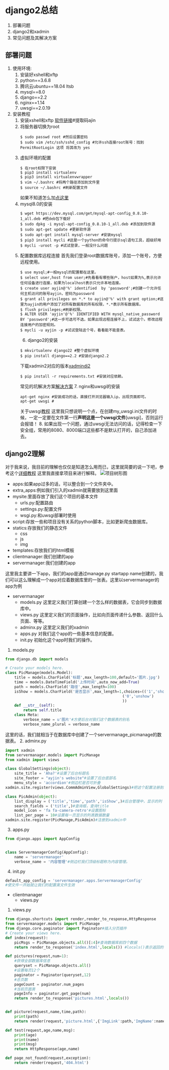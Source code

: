 # django2总结

 1. 部署问题
 2. django2和xadmin
 3. 常见问题及其解决方案

## 部署问题
1. 使用环境:
	1. 安装好xshell和xftp
	2. python==3.6.8
	2. 腾讯云ubuntu==18.04 ltsb
	3. mysql==8.0
	3. django==2.2
	4. nginx==1.14
	5. uwsgi==2.0.19
2. 安装教程
	1. 安装xshell和xftp
[软件链接](https://pan.baidu.com/s/12CwdpAPLtlrwabfW9E1cXQ)#提取码ajin
	2. 将服务器切换为root
		```
		$ sudo passwd root #然后设置密码
		$ sudo vim /etc/ssh/sshd_config #允许ssh连接root账号：找到PermitRootLogin 这项 将其改为 yes
		```
	3. 虚拟环境的配置
		```
		$ 在root权限下安装
		$ pip3 install virtualenv
		$ pip3 install virtualenvwrapper
		$ vim ~/.bashrc #将两个路径添加到文件里
		$ source ~/.bashrc #刷新配置文件
		```
		如果不知道怎么加[点这里](https://blog.csdn.net/weixin_40576643/article/details/80884135)
	4. mysql8.0的安装
		```
		$ wget https://dev.mysql.com/get/mysql-apt-config_0.8.10-1_all.deb #把deb包下载好
		$ sudo dpkg -i mysql-apt-config_0.8.10-1_all.deb #添加到软件源
		$ sudo apt-get update #更新软件源
		$ sudo apt-get install mysql-server #安装mysql
		$ pip3 install mycli #这是一个python的命令行提示sql语句工具，超级好用
		$ mycli -uroot -p #试试登录，一般没什么问题
		```
	5. 配置数据库远程连接
		首先我们登录root数据库账号，添加一个账号，方便远程使用。
		```
		$ use mysql;#一般mysql的配置都在这里。
		$ select user,host from user;#先看看有哪些账户，host如果为%,表示允许任何设备进行连接，如果为localhost表示只允许本地连接。
		$ create user ayjin@'%' identified  by 'password';#创建一个允许任何主机访问的账号ayjin，密码为password
		$ grant all privileges on *.* to ayjin@'%' with grant option;#这里为ayjin的用户添加了对所有数据库的所有权限，*.*表示所有数据库。
		$ flush privileges;#刷新权限。
		$ ALTER USER 'ayjin'@'%' IDENTIFIED WITH mysql_native_password BY 'password';#这一步可选可不选，如果出现远程连接不上，试试这个。修改远程连接用户的加密规则。
		$ mycli -u ayjin -p #试试登陆这个号，看看能不能查表。
		```
	   6. django2的安装
		```
		$ mkvirtualenv django22 #整个虚拟环境
		$ pip install django==2.2 #安装django2.2
		```
		下载xadmin2对应的版本[xadmindj2](https://github.com/sshwsfc/xadmin/tree/django2)
		```
		$ pip install -r requirements.txt #安装对应依赖。
		```
		常见的坑解决方案[解决方案](https://www.jianshu.com/p/3a3afda82f72)
	   7. nginx和uwsgi的安装
		```
		apt-get nginx #安装成功的话，直接打开浏览器输入ip，出现页面即可。
		apt-get uwsgi #
		```
		关于uwsgi[教程](https://www.runoob.com/python3/python-uwsgi.html)
		这里我只想说明一个点，在创建my_uwsgi.ini文件的时候，一定一定要在文件第一行**声明这是一个uwsgi文件**[uwsgi]，否则运行会报错！
	   8. 如果出现一个问题，通过uwsgi无法访问的话，记得检查一下安全组，常用的8080、8000端口这些都不是默认打开的，自己添加进去。

## django2理解
对于我来说，我目前的理解也仅仅是知道怎么用而已，这里就简要的说一下吧，参考这个[详细教程](https://www.runoob.com/django/django-tutorial.html)
这里我直接拿项目来进行解释。
![项目树形图](./images/tree.PNG)
- apps:如果app过多的话，可以整合到一个文件夹中。
- extra_apps:例如我们引入的xadmin就需要放到这里面
- mysite:里面存放了我们这个项目的基本文件
	- urls.py:配置路由
	- settings.py:配置文件
	- wsgi.py:和uwsgi部署时使用
- script:存放一些和项目没有关系的python脚本，比如更新爬虫数据库。
- statics:存放我们的静态文件
	- css
	- js
	- img
- templates:存放我们的html模板
- clientmanager:我们创建的app
- servermanager:我们创建的app

这里我主要讲一下app，我们的app是通过manage.py startapp name创建的，我们可以这么理解成一个app对应着数据库里的一张表。这里以servermanager的app为例
- servermanager
	- models.py 这里定义我们打算创建一个怎么样的数据表，它会同步到数据库中。
	- views.py 这里定义我们的页面操作，比如向页面传递什么参数、返回什么页面、等等。
	- adminx.py 这里定义我们的xadmin
	- apps.py 对我们这个app的一些基本信息的配置。
	- init.py 初始化这个app时我们的操作。

1. models.py

``` python
from django.db import models

# Create your models here.
class PicManage(models.Model):
    title = models.CharField('标题',max_length=100,default='图片.jpg')
    time = models.DateTimeField('上传时间',auto_now_add=True)
    path = models.CharField('路径',max_length=100)
    isShow = models.CharField('是否显示',max_length=1,choices=(('1','show'),
                                                    ('0','unshow')
                                                    ))
    def __str__(self):
        return self.title
    class Meta:
        verbose_name = u'图片'#方便后台对我们这个数据表的别名
        verbose_name_plural = verbose_name
```
这里的话，我们就相当于在数据库中创建了一个servermanage_picmanage的数据表。
2. adminx.py

``` python
import xadmin
from servermanager.models import PicManage
from xadmin import views

class GlobalSettings(object):
    site_title = 'Aha?'#设置了后台标题名
    site_footer = "ayjin's website"#设置了后台底部名
    menu_style = 'accordion'#侧边栏是否可折叠
xadmin.site.register(views.CommAdminView,GlobalSettings)#把这个配置注册到xadmin中才会生效

class PicAdmin(object):
    list_display = ('title','time','path','isShow',)#后台管理中，显示的列
    search_fields = ('title',)#查询框，查询title
    model_icon = 'fa fa-camera-retro'#设置图标
    list_per_page = 10#设置每一页显示的列表数据数量
xadmin.site.register(PicManage,PicAdmin)#注册到xadmin中
```
3. apps.py

``` python
from django.apps import AppConfig


class ServermanagerConfig(AppConfig):
    name = 'servermanager'
    verbose_name = '内容管理'#侧边栏我们顶级标题称为内容管理。

```
4. init.py

``` python
default_app_config = 'servermanager.apps.ServermanagerConfig'
#使文件一开始就让我们的配置类文件生效
```
- clientmanager
	- views.py

1. views.py

``` python
from django.shortcuts import render,render_to_response,HttpResponse
from servermanager.models import PicManage
from django.core.paginator import Paginator#插入分页插件
# Create your views here.
def index(request):
    picMsgs = PicManage.objects.all()[:4]#查询数据库前四个数据
    return render_to_response('index.html',locals()) #locals()表示返回的这个函数中所有的变量。

def pictures(request,num=1):
    #获得全部数据库信息
    queryset = PicManage.objects.all()
    #设置每页12个
    paginator = Paginator(queryset,12)
    #总页数
    pageCount = paginator.num_pages
    #当前页面类
    pageInfo = paginator.get_page(num)
    return render_to_response('pictures.html',locals())


def picture(request,name,time,path):
    print(path)
    return render(request,'picture.html',{'ImgLink':path,'ImgName':name,'UploadTime':time})

def test(request,age,name,msg):
    print(age)
    print(name)
    print(msg)
    return HttpResponse(age,name)

def page_not_found(request,exception):
    return render(request,'404.html')
```

  
  



 
	